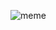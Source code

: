 ![meme](http://s2.quickmeme.com/img/c5/c595586b491836bb2135fb603c2f4e5997ce0e2f8e41c30a81af650f568eaff8.jpg "officer barbrady")
